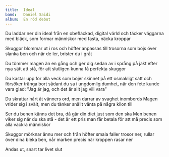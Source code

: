 ```yaml
---
title:  Ideal
band:   Daniel Saidi
album:  En röd debut
---
```


Du laddar ner din ideal
från en obefläckad, digital värld
och täcker väggarna med bläck,
som formar människor
med fasta, näcka kroppar

Skuggor blommar ut i ros
och höfter anpassas till trosorna
som böjs över slanka ben
och när de ler, brister du i gråt

Du tömmer magen än en gång
och ger dig sedan av i språng på jakt
efter nya sätt att stå,
för att slutligen
kunna få perfekta skuggor

Du kastar upp för alla veck
som böjer skinnet på ett osmakligt sätt
och försöker tränga bort sådant du sa
i ungdomlig dumhet,
när den fete kunde vara glad:
”Jag är jag,
och det är allt jag vill vara”

Du skrattar hårt åt vänners ord,
men darrar av svaghet inombords
Magen vrider sig i svält,
men du tänker snällt
vänta på några kilon till

Ser du benen känns det bra,
då går din diet just som den ska
Men benen viker sig när du ska stå -
det är ett pris man får
betala för att må
precis som alla vackra människor

Skuggor mörknar ännu mer
och från höfter smala faller trosor ner,
rullar över dina bleka ben,
når marken precis när kroppen rasar ner

Andas ut, snart tar livet slut